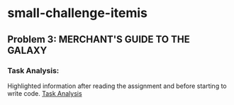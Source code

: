 # small-challenge-itemis
## Problem 3: MERCHANT'S GUIDE TO THE GALAXY


### Task Analysis:
Highlighted information after reading the assignment and before starting to write code. 
[Task Analysis](./TaskAnalysis.md)